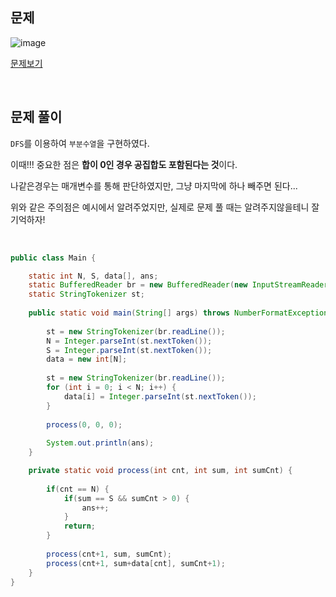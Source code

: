 ## 문제

![image](https://user-images.githubusercontent.com/62600984/128858529-410ef533-d88f-40b9-9b2b-f836b09c9312.png)

[문제보기](https://www.acmicpc.net/problem/1182)

<br>

## 문제 풀이

`DFS`를 이용하여 `부분수열`을 구현하였다.

이때!!! 중요한 점은 **합이 0인 경우 공집합도 포함된다는 것**이다.

나같은경우는 매개변수를 통해 판단하였지만, 그냥 마지막에 하나 빼주면 된다...

위와 같은 주의점은 예시에서 알려주었지만, 실제로 문제 풀 때는 알려주지않을테니 잘 기억하자!


<br>

```java
public class Main {

	static int N, S, data[], ans;
	static BufferedReader br = new BufferedReader(new InputStreamReader(System.in));
	static StringTokenizer st;
	
	public static void main(String[] args) throws NumberFormatException, IOException {
		
		st = new StringTokenizer(br.readLine());
		N = Integer.parseInt(st.nextToken());
		S = Integer.parseInt(st.nextToken());
		data = new int[N];
		
		st = new StringTokenizer(br.readLine());
		for (int i = 0; i < N; i++) {
			data[i] = Integer.parseInt(st.nextToken());
		}
		
		process(0, 0, 0);
		
		System.out.println(ans);
	}

	private static void process(int cnt, int sum, int sumCnt) {
		
		if(cnt == N) {
			if(sum == S && sumCnt > 0) {
				ans++;
			}
			return;
		}
		
		process(cnt+1, sum, sumCnt);
		process(cnt+1, sum+data[cnt], sumCnt+1);
	}
}
```
